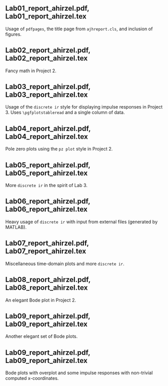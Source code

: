 
Lab01_report_ahirzel.pdf, Lab01_report_ahirzel.tex
--------------------------------------------------
Usage of `pdfpages`, the title page from `ajhreport.cls`, and inclusion of
figures.

Lab02_report_ahirzel.pdf, Lab02_report_ahirzel.tex
--------------------------------------------------
Fancy math in Project 2.

Lab03_report_ahirzel.pdf, Lab03_report_ahirzel.tex
--------------------------------------------------
Usage of the `discrete ir` style for displaying impulse responses in Project 3.
Uses `\pgfplotstableread` and a single column of data.

Lab04_report_ahirzel.pdf, Lab04_report_ahirzel.tex
--------------------------------------------------
Pole zero plots using the `pz plot` style in Project 2.

Lab05_report_ahirzel.pdf, Lab05_report_ahirzel.tex
--------------------------------------------------
More `discrete ir` in the spirit of Lab 3.

Lab06_report_ahirzel.pdf, Lab06_report_ahirzel.tex
--------------------------------------------------
Heavy usage of `discrete ir` with input from external files (generated by
MATLAB).

Lab07_report_ahirzel.pdf, Lab07_report_ahirzel.tex
--------------------------------------------------
Miscellaneous time-domain plots and more `discrete ir`.

Lab08_report_ahirzel.pdf, Lab08_report_ahirzel.tex
--------------------------------------------------
An elegant Bode plot in Project 2.

Lab09_report_ahirzel.pdf, Lab09_report_ahirzel.tex
--------------------------------------------------
Another elegant set of Bode plots.

Lab09_report_ahirzel.pdf, Lab09_report_ahirzel.tex
--------------------------------------------------
Bode plots with overplot and some impulse responses with non-trivial computed
x-coordinates.

